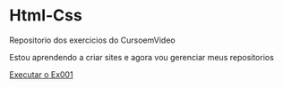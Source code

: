 # Html-Css
 Repositorio dos exercicios do CursoemVideo

 Estou aprendendo a criar sites e agora vou gerenciar meus repositorios

<a href="hhtps://ArthurHermes.github.io/Html-Css/Exercicios/Ex001/index.html"> Executar o Ex001 </a>
